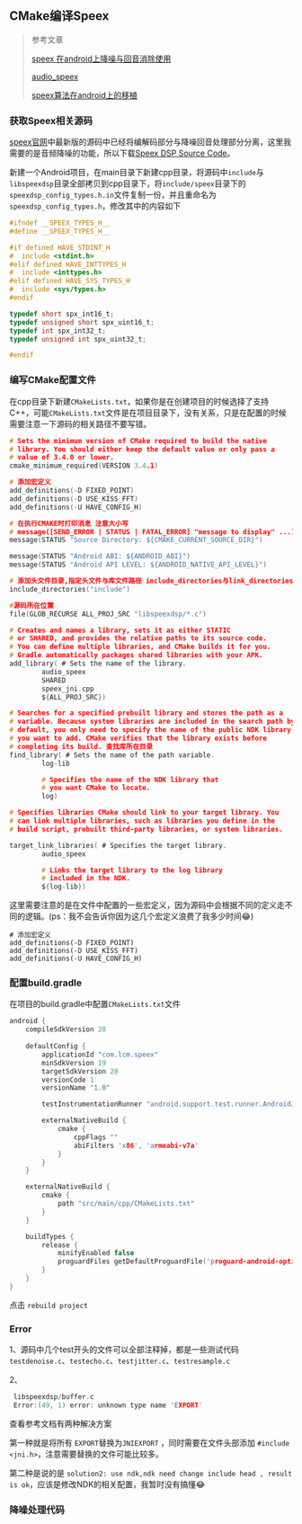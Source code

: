 ## CMake编译Speex

> 参考文章
>
> [speex 在android上降噪与回音消除使用](https://blog.csdn.net/qq_27688259/article/details/80525215)
>
> [audio_speex](https://github.com/CL-window/audio_speex)
>
> [speex算法在android上的移植](https://blog.csdn.net/zkw12358/article/details/25339003)

### 获取Speex相关源码

[speex官网](https://www.speex.org/downloads/)中最新版的源码中已经将编解码部分与降噪回音处理部分分离，这里我需要的是音频降噪的功能，所以下载[Speex DSP Source Code](https://ftp.osuosl.org/pub/xiph/releases/speex/speexdsp-1.2rc3.tar.gz)。

新建一个Android项目，在main目录下新建cpp目录，将源码中`include`与`libspeexdsp`目录全部拷贝到cpp目录下，将`include/speex`目录下的`speexdsp_config_types.h.in`文件复制一份，并且重命名为`speexdsp_config_types.h`，修改其中的内容如下

```c
#ifndef __SPEEX_TYPES_H__
#define __SPEEX_TYPES_H__

#if defined HAVE_STDINT_H
#  include <stdint.h>
#elif defined HAVE_INTTYPES_H
#  include <inttypes.h>
#elif defined HAVE_SYS_TYPES_H
#  include <sys/types.h>
#endif

typedef short spx_int16_t;
typedef unsigned short spx_uint16_t;
typedef int spx_int32_t;
typedef unsigned int spx_uint32_t;

#endif
```



### 编写CMake配置文件

在cpp目录下新建`CMakeLists.txt`，如果你是在创建项目的时候选择了支持C++，可能`CMakeLists.txt`文件是在项目目录下，没有关系，只是在配置的时候需要注意一下源码的相关路径不要写错。

```c
# Sets the minimum version of CMake required to build the native
# library. You should either keep the default value or only pass a
# value of 3.4.0 or lower.
cmake_minimum_required(VERSION 3.4.1)

# 添加宏定义
add_definitions(-D FIXED_POINT)
add_definitions(-D USE_KISS_FFT)
add_definitions(-U HAVE_CONFIG_H)

# 在执行CMAKE时打印消息 注意大小写
# message([SEND_ERROR | STATUS | FATAL_ERROR] "message to display" ...)
message(STATUS "Source Directory: ${CMAKE_CURRENT_SOURCE_DIR}")

message(STATUS "Android ABI: ${ANDROID_ABI}")
message(STATUS "Android API LEVEL: ${ANDROID_NATIVE_API_LEVEL}")

# 添加头文件目录,指定头文件与库文件路径 include_directories与link_directories 可以多次调用以设置多个路径
include_directories("include")

#源码所在位置
file(GLOB_RECURSE ALL_PROJ_SRC "libspeexdsp/*.c")

# Creates and names a library, sets it as either STATIC
# or SHARED, and provides the relative paths to its source code.
# You can define multiple libraries, and CMake builds it for you.
# Gradle automatically packages shared libraries with your APK.
add_library( # Sets the name of the library.
        audio_speex
        SHARED
        speex_jni.cpp
        ${ALL_PROJ_SRC})

# Searches for a specified prebuilt library and stores the path as a
# variable. Because system libraries are included in the search path by
# default, you only need to specify the name of the public NDK library
# you want to add. CMake verifies that the library exists before
# completing its build. 查找库所在目录
find_library( # Sets the name of the path variable.
        log-lib

        # Specifies the name of the NDK library that
        # you want CMake to locate.
        log)

# Specifies libraries CMake should link to your target library. You
# can link multiple libraries, such as libraries you define in the
# build script, prebuilt third-party libraries, or system libraries.

target_link_libraries( # Specifies the target library.
        audio_speex

        # Links the target library to the log library
        # included in the NDK.
        ${log-lib})
```

这里需要注意的是在文件中配置的一些宏定义，因为源码中会根据不同的定义走不同的逻辑。(ps：我不会告诉你因为这几个宏定义浪费了我多少时间😂)

```
# 添加宏定义
add_definitions(-D FIXED_POINT)
add_definitions(-D USE_KISS_FFT)
add_definitions(-U HAVE_CONFIG_H)
```

### 配置build.gradle

在项目的build.gradle中配置`CMakeLists.txt`文件

```c
android {
    compileSdkVersion 28
    
    defaultConfig {
        applicationId "com.lcm.speex"
        minSdkVersion 19
        targetSdkVersion 28
        versionCode 1
        versionName "1.0"

        testInstrumentationRunner "android.support.test.runner.AndroidJUnitRunner"

        externalNativeBuild {
            cmake {
                cppFlags ""
                abiFilters 'x86', 'armeabi-v7a'
            }
        }
    }

    externalNativeBuild {
        cmake {
            path "src/main/cpp/CMakeLists.txt"
        }
    }

    buildTypes {
        release {
            minifyEnabled false
            proguardFiles getDefaultProguardFile('proguard-android-optimize.txt'), 'proguard-rules.pro'
        }
    }
}

```

点击 `rebuild project`

### Error

1、源码中几个test开头的文件可以全部注释掉，都是一些测试代码 `testdenoise.c`、`testecho.c`、`testjitter.c`、`testresample.c`

2、

```c
 libspeexdsp/buffer.c
 Error:(49, 1) error: unknown type name 'EXPORT'
```

查看参考文档有两种解决方案

第一种就是将所有 `EXPORT`替换为`JNIEXPORT` ，同时需要在文件头部添加 `#include <jni.h>`，注意需要替换的文件可能比较多。

第二种是说的是 `solution2: use ndk,ndk need change include head , result is ok`，应该是修改NDK的相关配置，我暂时没有搞懂😂



### 降噪处理代码




